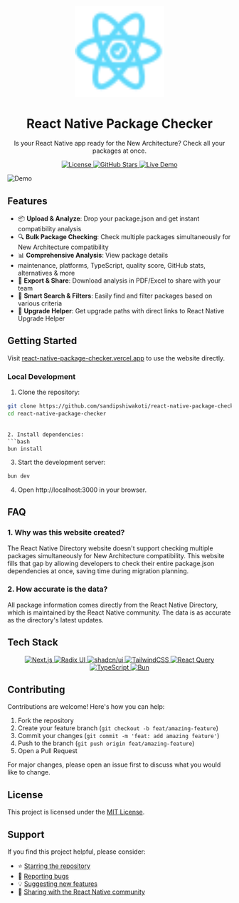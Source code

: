<div align="center">
  <img src="public/logo.svg" alt="React Native Package Checker Logo" width="200" style="margin-bottom: 0;"/>
  <div style="font-family: 'Inter', sans-serif; margin-top: 0;">
    <h1><strong>React Native Package Checker</strong></h1>
    <p>Is your React Native app ready for the New Architecture? Check all your packages at once.</p>
  </div>

<p align="center">
    <a href="https://github.com/sandipshiwakoti/react-native-package-checker/blob/main/LICENSE">
      <img src="https://img.shields.io/github/license/sandipshiwakoti/react-native-package-checker" alt="License" />
    </a>
    <a href="https://github.com/sandipshiwakoti/react-native-package-checker/stargazers">
      <img src="https://img.shields.io/github/stars/sandipshiwakoti/react-native-package-checker" alt="GitHub Stars" />
    </a>
    <a href="https://react-native-package-checker.vercel.app">
      <img src="https://img.shields.io/badge/view-live%20demo-blue" alt="Live Demo" />
    </a>
  </p>
</div>

![Demo](./docs/assets/demo.gif)

## Features

- 📦 **Upload & Analyze**: Drop your package.json and get instant compatibility analysis
- 🔍 **Bulk Package Checking**: Check multiple packages simultaneously for New Architecture compatibility
- 📊 **Comprehensive Analysis**: View package details
- maintenance, platforms, TypeScript, quality score, GitHub stats, alternatives & more
- 💾 **Export & Share**: Download analysis in PDF/Excel to share with your team
- 🔎 **Smart Search & Filters**: Easily find and filter packages based on various criteria
- 🔄 **Upgrade Helper**: Get upgrade paths with direct links to React Native Upgrade Helper

## Getting Started

Visit [react-native-package-checker.vercel.app](https://react-native-package-checker.vercel.app) to use the website directly.

### Local Development

1. Clone the repository:

```bash
git clone https://github.com/sandipshiwakoti/react-native-package-checker.git
cd react-native-package-checker
```

````

2. Install dependencies:
```bash
bun install
````

3. Start the development server:

```bash
bun dev
```

4. Open http://localhost:3000 in your browser.

## FAQ

### 1. Why was this website created?

The React Native Directory website doesn't support checking multiple packages simultaneously for New Architecture compatibility. This website fills that gap by allowing developers to check their entire package.json dependencies at once, saving time during migration planning.

### 2. How accurate is the data?

All package information comes directly from the React Native Directory, which is maintained by the React Native community. The data is as accurate as the directory's latest updates.

## Tech Stack

<p align="center">
  <a href="https://nextjs.org">
    <img src="https://img.shields.io/badge/Next.js-black?style=for-the-badge&logo=next.js&logoColor=white" alt="Next.js" />
  </a>
  <a href="https://www.radix-ui.com">
    <img src="https://img.shields.io/badge/Radix_UI-black?style=for-the-badge&logo=radixui&logoColor=white" alt="Radix UI" />
  </a>
  <a href="https://ui.shadcn.com">
    <img src="https://img.shields.io/badge/shadcn/ui-black?style=for-the-badge&logo=shadcnui&logoColor=white" alt="shadcn/ui" />
  </a>
  <a href="https://tailwindcss.com">
    <img src="https://img.shields.io/badge/Tailwind_CSS-38B2AC?style=for-the-badge&logo=tailwind-css&logoColor=white" alt="TailwindCSS" />
  </a>
  <a href="https://tanstack.com/query">
    <img src="https://img.shields.io/badge/React_Query-FF4154?style=for-the-badge&logo=react-query&logoColor=white" alt="React Query" />
  </a>
  <a href="https://www.typescriptlang.org">
    <img src="https://img.shields.io/badge/TypeScript-007ACC?style=for-the-badge&logo=typescript&logoColor=white" alt="TypeScript" />
  </a>
  <a href="https://bun.sh">
    <img src="https://img.shields.io/badge/Bun-black?style=for-the-badge&logo=bun&logoColor=white" alt="Bun" />
  </a>
</p>

## Contributing

Contributions are welcome! Here's how you can help:

1. Fork the repository
2. Create your feature branch (`git checkout -b feat/amazing-feature`)
3. Commit your changes (`git commit -m 'feat: add amazing feature'`)
4. Push to the branch (`git push origin feat/amazing-feature`)
5. Open a Pull Request

For major changes, please open an issue first to discuss what you would like to change.

## License

This project is licensed under the [MIT License](https://github.com/sandipshiwakoti/react-native-package-checker/blob/main/LICENSE).

## Support

If you find this project helpful, please consider:

- ⭐️ [Starring the repository](https://github.com/sandipshiwakoti/react-native-package-checker/stargazers)
- 🐛 [Reporting bugs](https://github.com/sandipshiwakoti/react-native-package-checker/issues/new?labels=bug&template=bug_report.md)
- 💡 [Suggesting new features](https://github.com/sandipshiwakoti/react-native-package-checker/issues/new?labels=enhancement&template=feature_request.md)
- 🔄 [Sharing with the React Native community](https://twitter.com/intent/tweet?text=Check%20out%20React%20Native%20Package%20Checker%20-%20a%20tool%20to%20check%20New%20Architecture%20compatibility%20for%20your%20packages%20https%3A%2F%2Freact-native-package-checker.vercel.app)
